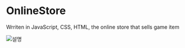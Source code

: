 # OnlineStore
Wrriten in JavaScript, CSS, HTML, the online store that sells game item  

![설명](https://user-images.githubusercontent.com/112360580/188533414-bd932434-f799-437d-a3d1-34c5cb23d4bd.png)
